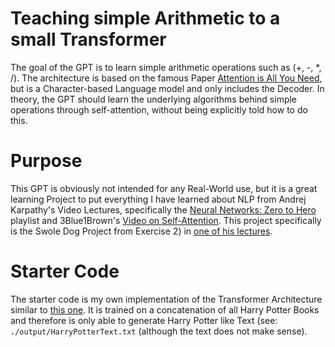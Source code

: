 # Teaching simple Arithmetic to a small Transformer
The goal of the GPT is to learn simple arithmetic operations such as (+, -, *, /). The architecture is based on the famous Paper [Attention is All You Need](https://arxiv.org/pdf/1706.03762), but is a Character-based Language model and only includes the Decoder. In theory, the GPT should learn the underlying algorithms behind simple operations through self-attention, without being explicitly told how to do this.

# Purpose
This GPT is obviously not intended for any Real-World use, but it is a great learning Project to put everything I have learned about NLP from Andrej Karpathy's Video Lectures, specifically the [Neural Networks: Zero to Hero](https://youtube.com/playlist?list=PLAqhIrjkxbuWI23v9cThsA9GvCAUhRvKZ&si=A7wmUXohjjnHA6My) playlist and 3Blue1Brown's [Video on Self-Attention](https://youtu.be/eMlx5fFNoYc?si=xZJUevr2iAHhz_yM). This project specifically is the Swole Dog Project from Exercise 2) in [one of his lectures](https://youtu.be/kCc8FmEb1nY).

# Starter Code
The starter code is my own implementation of the Transformer Architecture similar to [this one](https://youtu.be/kCc8FmEb1nY). It is trained on a concatenation of all Harry Potter Books and therefore is only able to generate Harry Potter like Text (see: `./output/HarryPotterText.txt` (although the text does not make sense).
